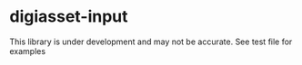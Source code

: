 # digiasset-input

This library is under development and may not be accurate.  See test file for examples